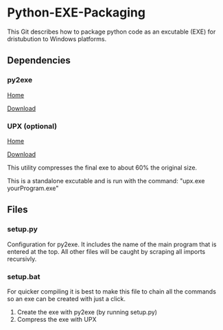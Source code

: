 # Python-EXE-Packaging

This Git describes how to package python code as an excutable (EXE) for dristubution to Windows platforms.



## Dependencies
### py2exe
[Home](http://www.py2exe.org/)

[Download](http://sourceforge.net/projects/py2exe/files/py2exe/0.6.9/)



### UPX (optional)
[Home](http://upx.sourceforge.net/)

[Download](http://upx.sourceforge.net/download/)

This utility compresses the final exe to about 60% the original size.

This is a standalone excutable and is run with the command: "upx.exe yourProgram.exe"


## Files

### setup.py
Configuration for py2exe. It includes the name of the main program that is entered at the top. All other files will be caught by scraping all imports recursivly.

### setup.bat
For quicker compiling it is best to make this file to chain all the commands so an exe can be created with just a click.

1. Create the exe with py2exe (by running setup.py)
2. Compress the exe with UPX
